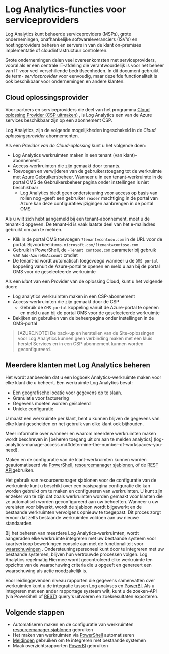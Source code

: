 <properties
    pageTitle="Meld u Analytics-functies voor serviceproviders | Microsoft Azure"
    description="Log Analytics kunt beheerde serviceproviders (MSPs), grote ondernemingen, onafhankelijke softwareleveranciers (ISV's) en hostingproviders beheren en servers in van de klant on-premises implementatie of cloudinfrastructuur controleren."
    services="log-analytics"
    documentationCenter=""
    authors="richrundmsft"
    manager="jochan"
    editor=""/>

<tags
    ms.service="log-analytics"
    ms.workload="na"
    ms.tgt_pltfrm="na"
    ms.devlang="na"
    ms.topic="article"
    ms.date="08/25/2016"
    ms.author="richrund"/>

# <a name="log-analytics-features-for-service-providers"></a>Log Analytics-functies voor serviceproviders

Log Analytics kunt beheerde serviceproviders (MSPs), grote ondernemingen, onafhankelijke softwareleveranciers (ISV's) en hostingproviders beheren en servers in van de klant on-premises implementatie of cloudinfrastructuur controleren. 

Grote ondernemingen delen veel overeenkomsten met serviceproviders, vooral als er een centrale IT-afdeling die verantwoordelijk is voor het beheer van IT voor veel verschillende bedrijfseenheden. In dit document gebruikt de term- *serviceprovider* voor eenvoudig, maar dezelfde functionaliteit is ook beschikbaar voor ondernemingen en andere klanten.

## <a name="cloud-solution-provider"></a>Cloud oplossingsprovider

Voor partners en serviceproviders die deel van het programma [Cloud oplossing Provider (CSP uitmaken)](https://partner.microsoft.com/Solutions/cloud-reseller-overview) , is Log Analytics een van de Azure services beschikbaar zijn op een abonnement CSP. 

Log Analytics, zijn de volgende mogelijkheden ingeschakeld in de *Cloud oplossingsprovider* abonnementen.

Als een *Provider van de Cloud-oplossing* kunt u het volgende doen:

+ Log Analytics werkruimten maken in een tenant (van klant)-abonnement.
+ Access-werkruimten die zijn gemaakt door tenants. 
+ Toevoegen en verwijderen van de gebruikerstoegang tot de werkruimte met Azure Gebruikersbeheer. Wanneer u in een tenant-werkruimte in de portal OMS de Gebruikersbeheer pagina onder instellingen is niet beschikbaar
  - Log Analytics biedt geen ondersteuning voor access op basis van rollen nog -geeft een gebruiker `reader` machtiging in de portal van Azure kan deze configuratiewijzigingen aanbrengen in de portal OMS

Als u wilt zich hebt aangemeld bij een tenant-abonnement, moet u de tenant-id opgeven. De tenant-id is vaak laatste deel van het e-mailadres gebruikt om aan te melden.

+ Klik in de portal OMS toevoegen `?tenant=contoso.com` in de URL voor de portal. Bijvoorbeeld:`mms.microsoft.com/?tenant=contoso.com`
+ Gebruik in PowerShell, de `-Tenant contoso.com` parameter bij gebruik van `Add-AzureRmAccount` cmdlet
+ De tenant-id wordt automatisch toegevoegd wanneer u de `OMS portal` koppeling vanuit de Azure-portal te openen en meld u aan bij de portal OMS voor de geselecteerde werkruimte

Als een *klant* van een Provider van de oplossing Cloud, kunt u het volgende doen:

+ Log analytics werkruimten maken in een CSP-abonnement
+ Access-werkruimten die zijn gemaakt door de CSP
  -  Gebruik de `OMS portal` koppeling vanuit de Azure-portal te openen en meld u aan bij de portal OMS voor de geselecteerde werkruimte
+ Bekijken en gebruiken van de beheerpagina onder instellingen in de OMS-portal

>[AZURE.NOTE] De back-up en herstellen van de Site-oplossingen voor Log Analytics kunnen geen verbinding maken met een kluis herstel Services en in een CSP-abonnement kunnen worden geconfigureerd.

## <a name="managing-multiple-customers-using-log-analytics"></a>Meerdere klanten met Log Analytics beheren 

Het wordt aanbevolen dat u een logboek Analytics-werkruimte maken voor elke klant die u beheert. Een werkruimte Log Analytics bevat:

+ Een geografische locatie voor gegevens op te slaan. 
+ Granulatie voor facturering 
+ Gegevens moeten worden geïsoleerd 
+ Unieke configuratie

U maakt een werkruimte per klant, bent u kunnen blijven de gegevens van elke klant gescheiden en het gebruik van elke klant ook bijhouden.

Meer informatie over wanneer en waarom meerdere werkruimten maken wordt beschreven in [beheren toegang uit om aan te melden analytics] (log-analytics-manage-access.md#determine-the-number-of-workspaces-you-need).

Maken en de configuratie van de klant-werkruimten kunnen worden geautomatiseerd via [PowerShell](log-analytics-powershell-workspace-configuration.md), [resourcemanager sjablonen](log-analytics-template-workspace-configuration.md), of de [REST API](https://www.nuget.org/packages/Microsoft.Azure.Management.OperationalInsights/)gebruiken.

Het gebruik van resourcemanager sjablonen voor de configuratie van de werkruimte kunt u beschikt over een basispagina configuratie die kan worden gebruikt om te maken en configureren van werkruimten. U kunt zijn er zeker van te zijn dat zoals werkruimten worden gemaakt voor klanten die ze automatisch worden geconfigureerd aan uw behoeften. Wanneer u uw vereisten voor bijwerkt, wordt de sjabloon wordt bijgewerkt en de bestaande werkruimten vervolgens opnieuw te toegepast. Dit proces zorgt ervoor dat zelfs bestaande werkruimten voldoen aan uw nieuwe standaarden.    

Bij het beheren van meerdere Log Analytics-werkruimten, wordt aangeraden elke werkruimte integreren met uw bestaande systeem voor kaartverkoop bewerkingen console aan met de functionaliteit voor [waarschuwingen](log-analytics-alerts.md) . Ondersteuningspersoneel kunt door te integreren met uw bestaande systemen, blijven hun vertrouwde processen volgen. Log Analytics regelmatig Hiermee wordt gecontroleerd elke werkruimte ten opzichte van de waarschuwing criteria die u opgeeft en genereert een waarschuwing als actie noodzakelijk is.

Voor leidinggevenden niveau rapporten die gegevens samenvatten over werkruimten kunt u de integratie tussen Log analyses en [PowerBI](log-analytics-powerbi.md). Als u integreren met een ander rapportage systeem wilt, kunt u de zoeken-API (via PowerShell of [REST](log-analytics-log-search-api.md)) query's uitvoeren en zoekresultaten exporteren.

## <a name="next-steps"></a>Volgende stappen

+ Automatiseren maken en de configuratie van werkruimten [resourcemanager sjablonen](log-analytics-template-workspace-configuration.md) gebruiken
+ Het maken van werkruimten via [PowerShell](log-analytics-powershell-workspace-configuration.md) automatiseren 
+ [Meldingen](log-analytics-alerts.md) gebruiken om te integreren met bestaande systemen
+ Maak overzichtsrapporten [PowerBI](log-analytics-powerbi.md) gebruiken
